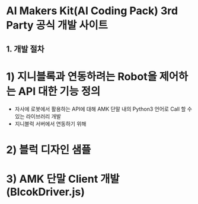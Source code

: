 # AI Makers Kit(AI Coding Pack) 3rd Party 공식 개발 사이트

## 1. 개발 절차
# 1) 지니블록과 연동하려는 Robot을 제어하는 API 대한 기능 정의
- 자사에 로봇에서 활용하는 API에 대해 AMK 단말 내의 Python3 언어로 Call 할 수 있는 라이브러리 개발
- 지니블럭 서버에서 연동하기 위해

# 2) 블럭 디자인 샘플

# 3) AMK 단말 Client 개발(BlcokDriver.js)
